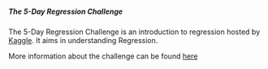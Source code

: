 ##### The 5-Day Regression Challenge

The 5-Day Regression Challenge is an introduction to regression hosted by [Kaggle](https://www.kaggle.com). It aims in understanding Regression. 

More information about the challenge can be found [here](https://www.kaggle.com/rtatman/the-5-day-regression-challenge?utm_medium=email&utm_source=mailchimp&utm_campaign=5DDC-data-cleaning&#9;https://www.kaggle.com/rtatman/the-5-day-regression-challenge?utm_medium=email&utm_source=mailchimp&utm_campaign=5DDC-data-cleaning)

